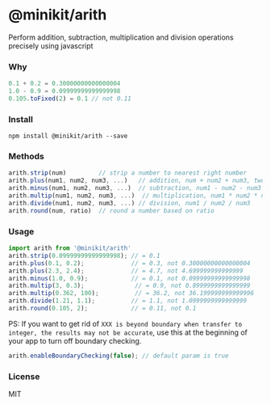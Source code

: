 # @minikit/arith

Perform addition, subtraction, multiplication and division operations precisely using javascript

### Why

```js
0.1 + 0.2 = 0.30000000000000004
1.0 - 0.9 = 0.09999999999999998
0.105.toFixed(2) = 0.1 // not 0.11
```

### Install

```
npm install @minikit/arith --save
```

### Methods

```js
arith.strip(num)         // strip a number to nearest right number
arith.plus(num1, num2, num3, ...)   // addition, num + num2 + num3, two numbers is required at least.
arith.minus(num1, num2, num3, ...)  // subtraction, num1 - num2 - num3
arith.multip(num1, num2, num3, ...)  // multiplication, num1 * num2 * num3
arith.divide(num1, num2, num3, ...) // division, num1 / num2 / num3
arith.round(num, ratio)  // round a number based on ratio
```

### Usage

```js
import arith from '@minikit/arith'
arith.strip(0.09999999999999998); // = 0.1
arith.plus(0.1, 0.2);             // = 0.3, not 0.30000000000000004
arith.plus(2.3, 2.4);             // = 4.7, not 4.699999999999999
arith.minus(1.0, 0.9);            // = 0.1, not 0.09999999999999998
arith.multip(3, 0.3);              // = 0.9, not 0.8999999999999999
arith.multip(0.362, 100);          // = 36.2, not 36.199999999999996
arith.divide(1.21, 1.1);          // = 1.1, not 1.0999999999999999
arith.round(0.105, 2);            // = 0.11, not 0.1
```

PS: If you want to get rid of `XXX is beyond boundary when transfer to integer, the results may not be accurate`, use this at the beginning of your app to turn off boundary checking.
```js
arith.enableBoundaryChecking(false); // default param is true
```

### License
MIT

